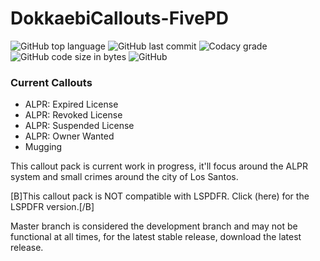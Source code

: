 # DokkaebiCallouts-FivePD

![GitHub top language](https://img.shields.io/github/languages/top/xSklzxDokkaebi/DokkaebiCallouts-FivePD?style=for-the-badge)
![GitHub last commit](https://img.shields.io/github/last-commit/xSklzxDokkaebi/DokkaebiCallouts-FivePD?style=for-the-badge)
![Codacy grade](https://img.shields.io/codacy/grade/7aaee8a9dcb941c9b245333a59967b15?style=for-the-badge)
![GitHub code size in bytes](https://img.shields.io/github/languages/code-size/xSklzxDokkaebi/DokkaebiCallouts-FivePD?style=for-the-badge)
![GitHub](https://img.shields.io/github/license/xSklzxDokkaebi/DokkaebiCallouts-FivePD?style=for-the-badge)

### Current Callouts
- ALPR: Expired License
- ALPR: Revoked License
- ALPR: Suspended License
- ALPR: Owner Wanted
- Mugging

This callout pack is current work in progress, it'll focus around the ALPR system and small crimes around the city of Los Santos. 

[B]This callout pack is NOT compatible with LSPDFR. Click (here) for the LSPDFR version.[/B]

Master branch is considered the development branch and may not be functional at all times, for the latest stable release, download the latest release.
